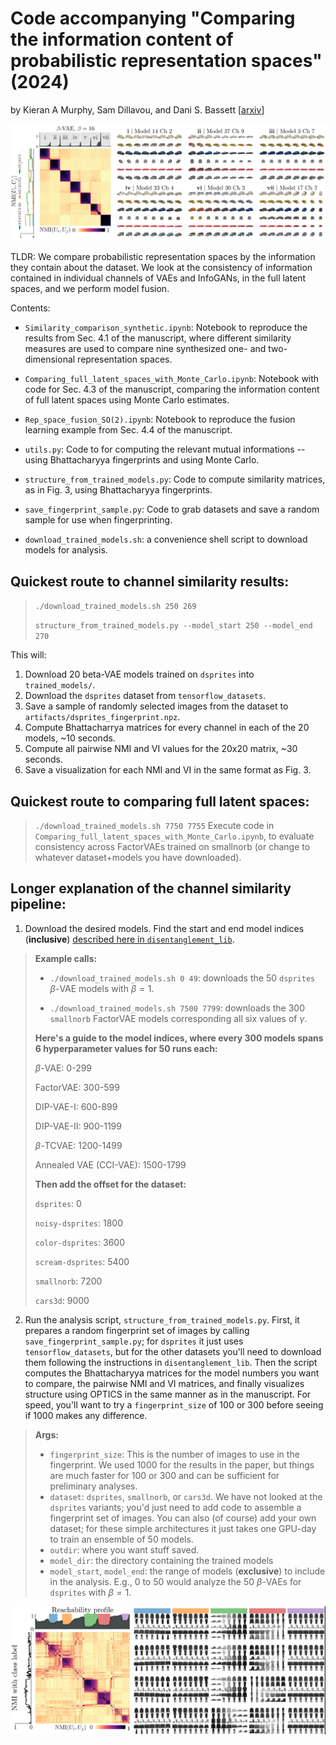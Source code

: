 # Code accompanying "Comparing the information content of probabilistic representation spaces" (2024) 
by Kieran A Murphy, Sam Dillavou, and Dani S. Bassett [[arxiv](https://arxiv.org/abs/2405.21042)]

![Figure from the manuscript showing structure found in an ensemble of beta VAEs trained on the cars3d dataset.  A block diagonal matrix of the similarities between channels indicates that there are channels repeatedly found throughout the ensemble. Latent traversals from each hot spot visualize the information content.](/images/cars3d.png)

TLDR: We compare probabilistic representation spaces by the information they contain about the dataset.  We look at the consistency of information contained in individual channels of VAEs and InfoGANs, in the full latent spaces, and we perform model fusion.

Contents:
- `Similarity_comparison_synthetic.ipynb`: Notebook to reproduce the results from Sec. 4.1
of the manuscript, where different similarity measures are used to compare nine
synthesized one- and two-dimensional representation spaces.
- `Comparing_full_latent_spaces_with_Monte_Carlo.ipynb`: Notebook with code for Sec. 4.3
of the manuscript, comparing the information content of full latent spaces using Monte Carlo estimates.
- `Rep_space_fusion_SO(2).ipynb`: Notebook to reproduce the fusion learning 
example from Sec. 4.4 of the manuscript.

- `utils.py`: Code to for computing the relevant mutual informations -- using Bhattacharyya fingerprints and using Monte Carlo.
- `structure_from_trained_models.py`: Code to compute similarity matrices, as in Fig. 3, using Bhattacharyya fingerprints.
- `save_fingerprint_sample.py`: Code to grab datasets and save a random sample for use when fingerprinting.
- `download_trained_models.sh`: a convenience shell script to download models for analysis.

## Quickest route to channel similarity results:
> `./download_trained_models.sh 250 269`
>
> `structure_from_trained_models.py --model_start 250 --model_end 270`

This will:
1. Download 20 beta-VAE models trained on `dsprites` into `trained_models/`. 
2. Download the `dsprites` dataset from `tensorflow_datasets`.
3. Save a sample of randomly selected images from the dataset to `artifacts/dsprites_fingerprint.npz`.
4. Compute Bhattacharrya matrices for every channel in each of the 20 models, \~10 seconds.
5. Compute all pairwise NMI and VI values for the 20x20 matrix, \~30 seconds.
6. Save a visualization for each NMI and VI in the same format as Fig. 3.  

## Quickest route to comparing full latent spaces:
> `./download_trained_models.sh 7750 7755`
Execute code in `Comparing_full_latent_spaces_with_Monte_Carlo.ipynb`, to evaluate consistency across FactorVAEs trained on smallnorb (or change to whatever dataset+models you have downloaded).

## Longer explanation of the channel similarity pipeline:
1. Download the desired models. Find the start and end model indices (**inclusive**)
[described here in `disentanglement_lib`](https://github.com/google-research/disentanglement_lib/tree/master?tab=readme-ov-file#pretrained-disentanglement_lib-modules).

> **Example calls:**
>
> - `./download_trained_models.sh 0 49`: downloads the 50 `dsprites` $\beta$-VAE models with $\beta=1$.
>
> - `./download_trained_models.sh 7500 7799`: downloads the 300 `smallnorb` FactorVAE models corresponding all six values of $\gamma$.
>
> **Here's a guide to the model indices, where every 300 models spans 6 hyperparameter values for 50 runs each:**
>
> $\beta$-VAE: 0-299
>
> FactorVAE: 300-599
>
> DIP-VAE-I: 600-899
>
> DIP-VAE-II: 900-1199
>
> $\beta$-TCVAE: 1200-1499
>
> Annealed VAE (CCI-VAE): 1500-1799
>
> **Then add the offset for the dataset:**
>
> `dsprites`: 0
>
> `noisy-dsprites`: 1800
>
> `color-dsprites`: 3600
>
> `scream-dsprites`: 5400
>
> `smallnorb`: 7200
>
> `cars3d`: 9000

2. Run the analysis script, `structure_from_trained_models.py`.  First, it prepares a random fingerprint set of images by calling `save_fingerprint_sample.py`; for `dsprites` it just uses `tensorflow_datasets`, but for the other datasets you'll need to download them following the instructions in `disentanglement_lib`.
Then the script computes the Bhattacharyya matrices for the model numbers you want to compare, the pairwise NMI and VI matrices, and finally visualizes structure using OPTICS in the same manner as in the manuscript.  For speed, you'll want to try a `fingerprint_size` of 100 or 300 before seeing if 1000 makes any difference.

>**Args:**
>- `fingerprint_size`: This is the number of images to use in the fingerprint.  We used 1000 for the results in the paper, but things are much faster for 100 or 300 and can be sufficient for preliminary analyses.
>- `dataset`: `dsprites`, `smallnorb`, or `cars3d`.  We have not looked at the `dsprites` variants; you'd just need to add code to assemble a fingerprint set of images.
>You can also (of course) add your own dataset; for these simple architectures it just takes one GPU-day to train an ensemble of 50 models.
>- `outdir`: where you want stuff saved.
>- `model_dir`: the directory containing the trained models
>- `model_start`, `model_end`: the range of models (**exclusive**) to include in the analysis.  E.g., 0 to 50 would analyze the 50 $\beta$-VAEs for `dsprites` with $\beta=1$.


![Figure from the manuscript showing structure found in an ensemble of beta VAEs trained on the Fashion MNIST dataset.  A block diagonal matrix of the similarities between channels indicates that there are channels repeatedly found throughout the ensemble. Latent traversals from each hot spot visualize the information content.](/images/fashion_mnist.png)
